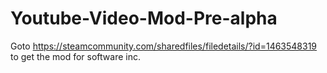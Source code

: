 # Youtube-Video-Mod-Pre-alpha
Goto https://steamcommunity.com/sharedfiles/filedetails/?id=1463548319 to get the mod for software inc.

